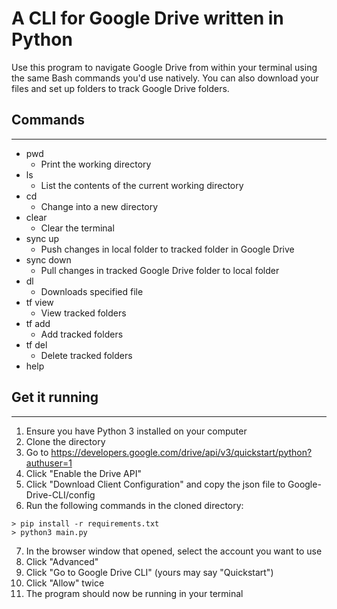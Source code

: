# A CLI for Google Drive written in Python

Use this program to navigate Google Drive from within your terminal using the same Bash commands you'd use natively.
You can also download your files and set up folders to track Google Drive folders.

## Commands
---
- pwd
    - Print the working directory
- ls
    - List the contents of the current working directory
- cd
    - Change into a new directory
- clear
    - Clear the terminal
- sync up
    - Push changes in local folder to tracked folder in Google Drive
- sync down
    - Pull changes in tracked Google Drive folder to local folder
- dl
    - Downloads specified file
- tf view
    - View tracked folders
- tf add
    - Add tracked folders
- tf del
    - Delete tracked folders
- help

## Get it running
---
1. Ensure you have Python 3 installed on your computer
2. Clone the directory
3. Go to https://developers.google.com/drive/api/v3/quickstart/python?authuser=1
4. Click "Enable the Drive API"
5. Click "Download Client Configuration" and copy the json file to Google-Drive-CLI/config
6. Run the following commands in the cloned directory:
```
> pip install -r requirements.txt
> python3 main.py
```
7. In the browser window that opened, select the account you want to use
8. Click "Advanced"
9. Click "Go to Google Drive CLI" (yours may say "Quickstart")
10. Click "Allow" twice
11. The program should now be running in your terminal
